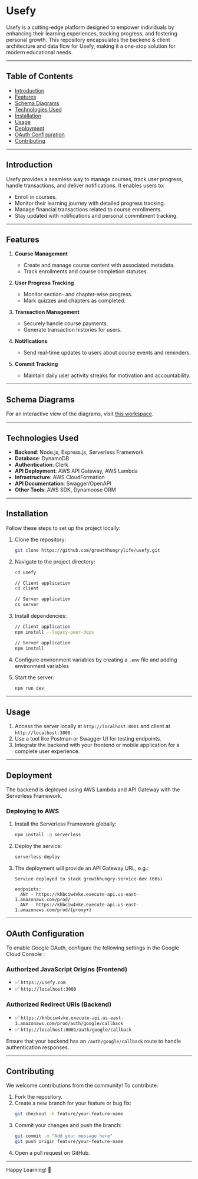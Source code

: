 # Usefy

Usefy is a cutting-edge platform designed to empower individuals by enhancing their learning experiences, tracking progress, and fostering personal growth. This repository encapsulates the backend & client architecture and data flow for Usefy, making it a one-stop solution for modern educational needs.

---

## Table of Contents

- [Introduction](#introduction)
- [Features](#features)
- [Schema Diagrams](#schema-diagrams)
- [Technologies Used](#technologies-used)
- [Installation](#installation)
- [Usage](#usage)
- [Deployment](#deployment)
- [OAuth Configuration](#oauth-configuration)
- [Contributing](#contributing)

---

## Introduction

Usefy provides a seamless way to manage courses, track user progress, handle transactions, and deliver notifications. It enables users to:

- Enroll in courses.
- Monitor their learning journey with detailed progress tracking.
- Manage financial transactions related to course enrollments.
- Stay updated with notifications and personal commitment tracking.

---

## Features

1. **Course Management**

   - Create and manage course content with associated metadata.
   - Track enrollments and course completion statuses.

2. **User Progress Tracking**

   - Monitor section- and chapter-wise progress.
   - Mark quizzes and chapters as completed.

3. **Transaction Management**

   - Securely handle course payments.
   - Generate transaction histories for users.

4. **Notifications**

   - Send real-time updates to users about course events and reminders.

5. **Commit Tracking**
   - Maintain daily user activity streaks for motivation and accountability.

---

## Schema Diagrams

For an interactive view of the diagrams, visit [this workspace](https://app.eraser.io/workspace/cdYkToriyno1VkoxYAop?origin=share).

---

## Technologies Used

- **Backend**: Node.js, Express.js, Serverless Framework
- **Database**: DynamoDB
- **Authentication**: Clerk
- **API Deployment**: AWS API Gateway, AWS Lambda
- **Infrastructure**: AWS CloudFormation
- **API Documentation**: Swagger/OpenAPI
- **Other Tools**: AWS SDK, Dynamoose ORM

---

## Installation

Follow these steps to set up the project locally:

1. Clone the repository:

   ```bash
   git clone https://github.com/growthhungrylife/usefy.git
   ```

2. Navigate to the project directory:

   ```bash
   cd usefy

   // Client application
   cd client

   // Server application
   cs server
   ```

3. Install dependencies:

   ```bash
   // Client application
   npm install --legacy-peer-deps

   // Server application
   npm install
   ```

4. Configure environment variables by creating a `.env` file and adding environment variables

5. Start the server:
   ```bash
   npm run dev
   ```

---

## Usage

1. Access the server locally at `http://localhost:8001` and client at `http://localhost:3000`.
2. Use a tool like Postman or Swagger UI for testing endpoints.
3. Integrate the backend with your frontend or mobile application for a complete user experience.

---

## Deployment

The backend is deployed using AWS Lambda and API Gateway with the Serverless Framework.

### Deploying to AWS

1. Install the Serverless Framework globally:
   ```bash
   npm install -g serverless
   ```
2. Deploy the service:
   ```bash
   serverless deploy
   ```
3. The deployment will provide an API Gateway URL, e.g.:

   ```
   Service deployed to stack growthhungry-service-dev (60s)

   endpoints:
     ANY - https://khbciw4vke.execute-api.us-east-1.amazonaws.com/prod/
     ANY - https://khbciw4vke.execute-api.us-east-1.amazonaws.com/prod/{proxy+}
   ```

---

## OAuth Configuration

To enable Google OAuth, configure the following settings in the Google Cloud Console :

### **Authorized JavaScript Origins (Frontend)**

- ✅ `https://usefy.com`
- ✅ `http://localhost:3000`

### **Authorized Redirect URIs (Backend)**

- ✅ `https://khbciw4vke.execute-api.us-east-1.amazonaws.com/prod/auth/google/callback`
- ✅ `http://localhost:8001/auth/google/callback`

Ensure that your backend has an `/auth/google/callback` route to handle authentication responses.

---

## Contributing

We welcome contributions from the community! To contribute:

1. Fork the repository.
2. Create a new branch for your feature or bug fix:
   ```bash
   git checkout -b feature/your-feature-name
   ```
3. Commit your changes and push the branch:
   ```bash
   git commit -m "Add your message here"
   git push origin feature/your-feature-name
   ```
4. Open a pull request on GitHub.

---

Happy Learning! 🚀
